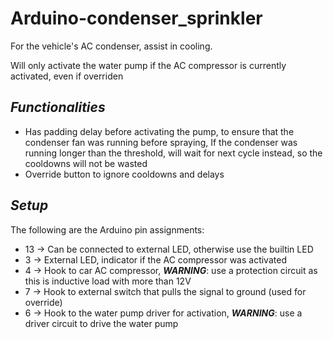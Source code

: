 # Arduino-condenser_sprinkler
For the vehicle's AC condenser, assist in cooling.

Will only activate the water pump if the AC compressor is currently activated, even if overriden

## ***Functionalities***
  - Has padding delay before activating the pump, to ensure that the condenser fan was running before spraying,
    If the condenser was running longer than the threshold, will wait for next cycle instead, so the cooldowns
    will not be wasted
  - Override button to ignore cooldowns and delays

## ***Setup***
The following are the Arduino pin assignments:

 - 13 -> Can be connected to external LED, otherwise use the builtin LED
 - 3 -> External LED, indicator if the AC compressor was activated
 - 4 -> Hook to car AC compressor, ***WARNING***: use a protection circuit as this is inductive load with more than 12V
 - 7 -> Hook to external switch that pulls the signal to ground (used for override)
 - 6 -> Hook to the water pump driver for activation, ***WARNING***: use a driver circuit to drive the water pump
